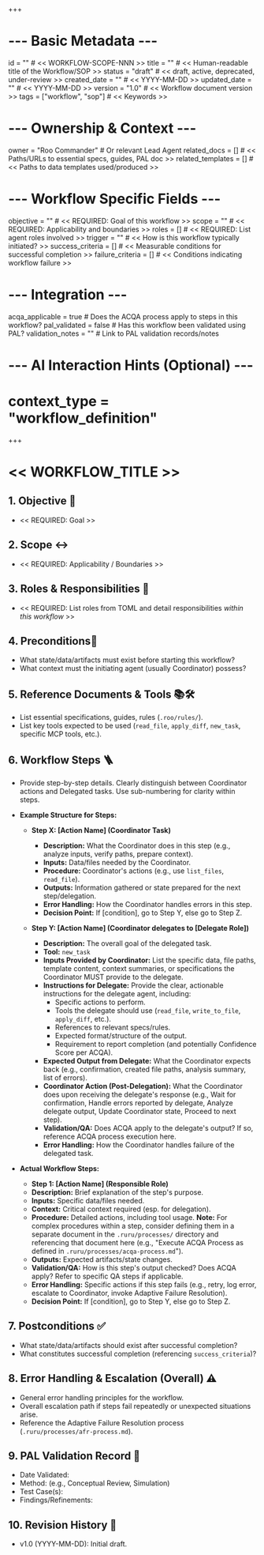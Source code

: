 +++
# --- Basic Metadata ---
id = ""               # << WORKFLOW-SCOPE-NNN >>
title = ""            # << Human-readable title of the Workflow/SOP >>
status = "draft"      # << draft, active, deprecated, under-review >>
created_date = ""     # << YYYY-MM-DD >>
updated_date = ""     # << YYYY-MM-DD >>
version = "1.0"       # << Workflow document version >>
tags = ["workflow", "sop"] # << Keywords >>

# --- Ownership & Context ---
owner = "Roo Commander" # Or relevant Lead Agent
related_docs = []     # << Paths/URLs to essential specs, guides, PAL doc >>
related_templates = [] # << Paths to data templates used/produced >>

# --- Workflow Specific Fields ---
objective = "" # << REQUIRED: Goal of this workflow >>
scope = ""     # << REQUIRED: Applicability and boundaries >>
roles = []     # << REQUIRED: List agent roles involved >>
trigger = ""   # << How is this workflow typically initiated? >>
success_criteria = [] # << Measurable conditions for successful completion >>
failure_criteria = [] # << Conditions indicating workflow failure >>

# --- Integration ---
acqa_applicable = true # Does the ACQA process apply to steps in this workflow?
pal_validated = false # Has this workflow been validated using PAL?
validation_notes = "" # Link to PAL validation records/notes

# --- AI Interaction Hints (Optional) ---
# context_type = "workflow_definition"
+++

# << WORKFLOW_TITLE >>

## 1. Objective 🎯
*   << REQUIRED: Goal >>

## 2. Scope ↔️
*   << REQUIRED: Applicability / Boundaries >>

## 3. Roles & Responsibilities 👤
*   << REQUIRED: List roles from TOML and detail responsibilities *within this workflow* >>

## 4. Preconditions🚦
*   What state/data/artifacts must exist before starting this workflow?
*   What context must the initiating agent (usually Coordinator) possess?

## 5. Reference Documents & Tools 📚🛠️
*   List essential specifications, guides, rules (`.roo/rules/`).
*   List key tools expected to be used (`read_file`, `apply_diff`, `new_task`, specific MCP tools, etc.).

## 6. Workflow Steps 🪜

*   Provide step-by-step details. Clearly distinguish between Coordinator actions and Delegated tasks. Use sub-numbering for clarity within steps.
*   **Example Structure for Steps:**

    *   **Step X: [Action Name] (Coordinator Task)**
        *   **Description:** What the Coordinator does in this step (e.g., analyze inputs, verify paths, prepare context).
        *   **Inputs:** Data/files needed by the Coordinator.
        *   **Procedure:** Coordinator's actions (e.g., use `list_files`, `read_file`).
        *   **Outputs:** Information gathered or state prepared for the next step/delegation.
        *   **Error Handling:** How the Coordinator handles errors in this step.
        *   **Decision Point:** If [condition], go to Step Y, else go to Step Z.

    *   **Step Y: [Action Name] (Coordinator delegates to [Delegate Role])**
        *   **Description:** The overall goal of the delegated task.
        *   **Tool:** `new_task`
        *   **Inputs Provided by Coordinator:** List the specific data, file paths, template content, context summaries, or specifications the Coordinator MUST provide to the delegate.
        *   **Instructions for Delegate:** Provide the clear, actionable instructions for the delegate agent, including:
            *   Specific actions to perform.
            *   Tools the delegate should use (`read_file`, `write_to_file`, `apply_diff`, etc.).
            *   References to relevant specs/rules.
            *   Expected format/structure of the output.
            *   Requirement to report completion (and potentially Confidence Score per ACQA).
        *   **Expected Output from Delegate:** What the Coordinator expects back (e.g., confirmation, created file paths, analysis summary, list of errors).
        *   **Coordinator Action (Post-Delegation):** What the Coordinator does upon receiving the delegate's response (e.g., Wait for confirmation, Handle errors reported by delegate, Analyze delegate output, Update Coordinator state, Proceed to next step).
        *   **Validation/QA:** Does ACQA apply to the delegate's output? If so, reference ACQA process execution here.
        *   **Error Handling:** How the Coordinator handles failure of the delegated task.

*   **Actual Workflow Steps:**

    *   **Step 1: [Action Name] (Responsible Role)**
    *   **Description:** Brief explanation of the step's purpose.
    *   **Inputs:** Specific data/files needed.
    *   **Context:** Critical context required (esp. for delegation).
    *   **Procedure:** Detailed actions, including tool usage. **Note:** For complex procedures within a step, consider defining them in a separate document in the `.ruru/processes/` directory and referencing that document here (e.g., "Execute ACQA Process as defined in `.ruru/processes/acqa-process.md`").
    *   **Outputs:** Expected artifacts/state changes.
    *   **Validation/QA:** How is this step's output checked? Does ACQA apply? Refer to specific QA steps if applicable.
    *   **Error Handling:** Specific actions if this step fails (e.g., retry, log error, escalate to Coordinator, invoke Adaptive Failure Resolution).
    *   **Decision Point:** If [condition], go to Step Y, else go to Step Z.

## 7. Postconditions ✅
*   What state/data/artifacts should exist after successful completion?
*   What constitutes successful completion (referencing `success_criteria`)?

## 8. Error Handling & Escalation (Overall) ⚠️
*   General error handling principles for the workflow.
*   Overall escalation path if steps fail repeatedly or unexpected situations arise.
*   Reference the Adaptive Failure Resolution process (`.ruru/processes/afr-process.md`).

## 9. PAL Validation Record 🧪
*   Date Validated:
*   Method: (e.g., Conceptual Review, Simulation)
*   Test Case(s):
*   Findings/Refinements:

## 10. Revision History 📜
*   v1.0 (YYYY-MM-DD): Initial draft.
